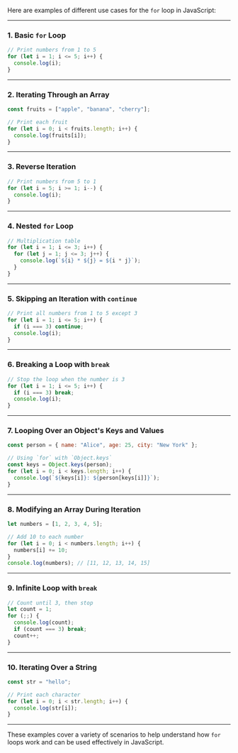 Here are examples of different use cases for the `for` loop in JavaScript:

---

### **1. Basic `for` Loop**
```javascript
// Print numbers from 1 to 5
for (let i = 1; i <= 5; i++) {
  console.log(i);
}
```

---

### **2. Iterating Through an Array**
```javascript
const fruits = ["apple", "banana", "cherry"];

// Print each fruit
for (let i = 0; i < fruits.length; i++) {
  console.log(fruits[i]);
}
```

---

### **3. Reverse Iteration**
```javascript
// Print numbers from 5 to 1
for (let i = 5; i >= 1; i--) {
  console.log(i);
}
```

---

### **4. Nested `for` Loop**
```javascript
// Multiplication table
for (let i = 1; i <= 3; i++) {
  for (let j = 1; j <= 3; j++) {
    console.log(`${i} * ${j} = ${i * j}`);
  }
}
```

---

### **5. Skipping an Iteration with `continue`**
```javascript
// Print all numbers from 1 to 5 except 3
for (let i = 1; i <= 5; i++) {
  if (i === 3) continue;
  console.log(i);
}
```

---

### **6. Breaking a Loop with `break`**
```javascript
// Stop the loop when the number is 3
for (let i = 1; i <= 5; i++) {
  if (i === 3) break;
  console.log(i);
}
```

---

### **7. Looping Over an Object's Keys and Values**
```javascript
const person = { name: "Alice", age: 25, city: "New York" };

// Using `for` with `Object.keys`
const keys = Object.keys(person);
for (let i = 0; i < keys.length; i++) {
  console.log(`${keys[i]}: ${person[keys[i]]}`);
}
```

---

### **8. Modifying an Array During Iteration**
```javascript
let numbers = [1, 2, 3, 4, 5];

// Add 10 to each number
for (let i = 0; i < numbers.length; i++) {
  numbers[i] += 10;
}
console.log(numbers); // [11, 12, 13, 14, 15]
```

---

### **9. Infinite Loop with `break`**
```javascript
// Count until 3, then stop
let count = 1;
for (;;) {
  console.log(count);
  if (count === 3) break;
  count++;
}
```

---

### **10. Iterating Over a String**
```javascript
const str = "hello";

// Print each character
for (let i = 0; i < str.length; i++) {
  console.log(str[i]);
}
```

---

These examples cover a variety of scenarios to help understand how `for` loops work and can be used effectively in JavaScript.